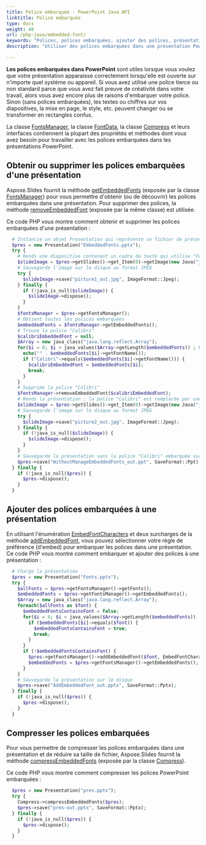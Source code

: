 ```yaml
---
title: Police embarquée - PowerPoint Java API
linktitle: Police embarquée
type: docs
weight: 40
url: /php-java/embedded-font/
keywords: "Polices, polices embarquées, ajouter des polices, présentation PowerPoint, Java, Aspose.Slides pour PHP via Java"
description: "Utiliser des polices embarquées dans une présentation PowerPoint"

---
```


**Les polices embarquées dans PowerPoint** sont utiles lorsque vous voulez que votre présentation apparaisse correctement lorsqu'elle est ouverte sur n'importe quel système ou appareil. Si vous avez utilisé une police tierce ou non standard parce que vous avez fait preuve de créativité dans votre travail, alors vous avez encore plus de raisons d'embarquer votre police. Sinon (sans polices embarquées), les textes ou chiffres sur vos diapositives, la mise en page, le style, etc. peuvent changer ou se transformer en rectangles confus.

La classe [FontsManager](https://reference.aspose.com/slides/php-java/aspose.slides/FontsManager), la classe [FontData](https://reference.aspose.com/slides/php-java/aspose.slides/fontdata/), la classe [Compress](https://reference.aspose.com/slides/php-java/aspose.slides/compress/) et leurs interfaces contiennent la plupart des propriétés et méthodes dont vous avez besoin pour travailler avec les polices embarquées dans les présentations PowerPoint.

## **Obtenir ou supprimer les polices embarquées d'une présentation**

Aspose.Slides fournit la méthode [getEmbeddedFonts](https://reference.aspose.com/slides/php-java/aspose.slides/fontsmanager/#getEmbeddedFonts--) (exposée par la classe [FontsManager](https://reference.aspose.com/slides/php-java/aspose.slides/FontsManager)) pour vous permettre d'obtenir (ou de découvrir) les polices embarquées dans une présentation. Pour supprimer des polices, la méthode [removeEmbeddedFont](https://reference.aspose.com/slides/php-java/aspose.slides/fontsmanager/#removeEmbeddedFont-com.aspose.slides.IFontData-) (exposée par la même classe) est utilisée.

Ce code PHP vous montre comment obtenir et supprimer les polices embarquées d'une présentation :

```php
  # Instancie un objet Presentation qui représente un fichier de présentation
  $pres = new Presentation("EmbeddedFonts.pptx");
  try {
    # Rends une diapositive contenant un cadre de texte qui utilise "FunSized" embarqué
    $slideImage = $pres->getSlides()->get_Item(0)->getImage(new Java("java.awt.Dimension", 960, 720));
    # Sauvegarde l'image sur le disque au format JPEG
    try {
      $slideImage->save("picture1_out.jpg", ImageFormat::Jpeg);
    } finally {
      if (!java_is_null($slideImage)) {
        $slideImage->dispose();
      }
    }
    $fontsManager = $pres->getFontsManager();
    # Obtient toutes les polices embarquées
    $embeddedFonts = $fontsManager->getEmbeddedFonts();
    # Trouve la police "Calibri"
    $calibriEmbeddedFont = null;
    $Array = new java_class("java.lang.reflect.Array");
    for($i = 0; $i < java_values($Array->getLength($embeddedFonts)) ; $i++) {
      echo("" . $embeddedFonts[$i]->getFontName());
      if ("Calibri"->equals($embeddedFonts[$i]->getFontName())) {
        $calibriEmbeddedFont = $embeddedFonts[$i];
        break;
      }
    }
    # Supprime la police "Calibri"
    $fontsManager->removeEmbeddedFont($calibriEmbeddedFont);
    # Rends la présentation ; la police "Calibri" est remplacée par une existante
    $slideImage = $pres->getSlides()->get_Item(0)->getImage(new Java("java.awt.Dimension", 960, 720));
    # Sauvegarde l'image sur le disque au format JPEG
    try {
      $slideImage->save("picture2_out.jpg", ImageFormat::Jpeg);
    } finally {
      if (!java_is_null($slideImage)) {
        $slideImage->dispose();
      }
    }
    # Sauvegarde la présentation sans la police "Calibri" embarquée sur le disque
    $pres->save("WithoutManageEmbeddedFonts_out.ppt", SaveFormat::Ppt);
  } finally {
    if (!java_is_null($pres)) {
      $pres->dispose();
    }
  }
```

## **Ajouter des polices embarquées à une présentation**

En utilisant l'énumération [EmbedFontCharacters](https://reference.aspose.com/slides/php-java/aspose.slides/embedfontcharacters/) et deux surcharges de la méthode [addEmbeddedFont](https://reference.aspose.com/slides/php-java/aspose.slides/fontsmanager/#addEmbeddedFont-com.aspose.slides.IFontData-int-), vous pouvez sélectionner votre règle de préférence (d'embed) pour embarquer les polices dans une présentation. Ce code PHP vous montre comment embarquer et ajouter des polices à une présentation :

```php
  # Charge la présentation
  $pres = new Presentation("Fonts.pptx");
  try {
    $allFonts = $pres->getFontsManager()->getFonts();
    $embeddedFonts = $pres->getFontsManager()->getEmbeddedFonts();
    $Array = new java_class("java.lang.reflect.Array");
    foreach($allFonts as $font) {
      $embeddedFontsContainsFont = false;
      for($i = 0; $i < java_values($Array->getLength($embeddedFonts)) ; $i++) {
        if ($embeddedFonts[$i]->equals($font)) {
          $embeddedFontsContainsFont = true;
          break;
        }
      }
      if (!$embeddedFontsContainsFont) {
        $pres->getFontsManager()->addEmbeddedFont($font, EmbedFontCharacters->All);
        $embeddedFonts = $pres->getFontsManager()->getEmbeddedFonts();
      }
    }
    # Sauvegarde la présentation sur le disque
    $pres->save("AddEmbeddedFont_out.pptx", SaveFormat::Pptx);
  } finally {
    if (!java_is_null($pres)) {
      $pres->dispose();
    }
  }
```

## **Compresser les polices embarquées**

Pour vous permettre de compresser les polices embarquées dans une présentation et de réduire sa taille de fichier, Aspose.Slides fournit la méthode [compressEmbeddedFonts](https://reference.aspose.com/slides/php-java/aspose.slides/compress/#compressEmbeddedFonts-com.aspose.slides.Presentation-) (exposée par la classe [Compress](https://reference.aspose.com/slides/php-java/aspose.slides/compress/)).

Ce code PHP vous montre comment compresser les polices PowerPoint embarquées :

```php
  $pres = new Presentation("pres.pptx");
  try {
    Compress->compressEmbeddedFonts($pres);
    $pres->save("pres-out.pptx", SaveFormat::Pptx);
  } finally {
    if (!java_is_null($pres)) {
      $pres->dispose();
    }
  }
```